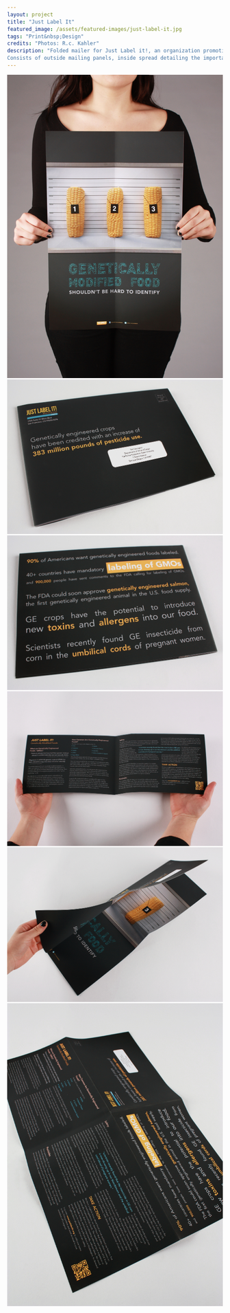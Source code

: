 ```yaml
---
layout: project
title: "Just Label It"
featured_image: /assets/featured-images/just-label-it.jpg
tags: "Print&nbsp;Design"
credits: "Photos: R.c. Kahler"
description: "Folded mailer for Just Label it!, an organization promoting the labeling of genetically modified foods in California. 
Consists of outside mailing panels, inside spread detailing the importance of labeling GMO’s, and a fold out poster on the back."
---
```


<img src="/assets/project-images/just-label-it/gmo-1-081815.jpg" />
<img src="/assets/project-images/just-label-it/gmo-2-081815.jpg" />
<img src="/assets/project-images/just-label-it/gmo-3-081815.jpg" />
<img src="/assets/project-images/just-label-it/gmo-5-081815.jpg" />
<img src="/assets/project-images/just-label-it/gmo-7-081815.jpg" />
<img src="/assets/project-images/just-label-it/gmo-9-081815.jpg" />
